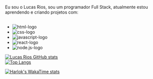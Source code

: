 Eu sou o Lucas Rios, sou um programador Full Stack, atualmente estou aprendendo e criando projetos com:
 <br>
 <br>
 - <img src="https://img.shields.io/badge/HTML5-E34F26?style=for-the-badge&logo=html5&logoColor=white" alt="html-logo"/>
 - <img src="https://img.shields.io/badge/CSS3-1572B6?style=for-the-badge&logo=css3&logoColor=white" alt="css-logo"/>
 - <img src="https://img.shields.io/badge/JavaScript-F7DF1E?style=for-the-badge&logo=javascript&logoColor=black" alt="javascript-logo"/>
 - <img src="https://img.shields.io/badge/React-20232A?style=for-the-badge&logo=react&logoColor=61DAFB" alt="react-logo"/>
 - <img src="https://img.shields.io/badge/Node.js-43853D?style=for-the-badge&logo=node.js&logoColor=white" alt="node.js-logo"/>
    <br>
 [![Lucas Rios GitHub stats](https://github-readme-stats.vercel.app/api?username=lucasriosdev)](https://github.com/anuraghazra/github-readme-stats)
 <br>
 [![Top Langs](https://github-readme-stats.vercel.app/api/top-langs/?username=lucasriosdev)](https://github.com/anuraghazra/github-readme-stats)

[![Harlok's WakaTime stats](https://github-readme-stats.vercel.app/api/wakatime?username=lucasriosdev)](https://github.com/lucasriosdev/github-readme-stats)
